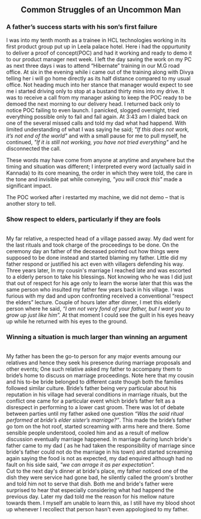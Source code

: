 <html>
<H2> <center>Common Struggles of an Uncommon Man </center></H2>
<body><p> <h3>A father’s success starts with his son’s first failure</h3>
  
I was into my tenth month as a trainee in HCL technologies working in its first product group put up in Leela palace hotel. Here i had the oppurtunity to deliver a proof of concept(POC) and had it working and ready to demo it to our product manager next week. I left the day saving the work on my PC as next three days i was to attend “Hibernate” training in our M.G road office. At six in the evening while i came out of the training along with Divya telling her i will go home directly as its half distance compared to my usual office. Not heading much into her stance that manager would expect to see me i started driving only to stop at a bustand thirty mins into my drive. It was to receive a call from my manager asking to keep the POC ready to be demoed the next morning to our delivery head. I returned back only to notice POC failing to even launch. I panicked, slogged overnight, tried everything possible only to fail and fail again. At 3:43 am I dialed back on one of the several missed calls and told my dad what had happend. With limited understanding of what I was saying he said; <i>"If this does not work, it’s not end of the world"</i> and with a small pause for me to pull myself, he continued, <i>"If it is still not working, you have not tried everything"</i> and he disconnected the call.<br>

These words may have come from anyone at anytime and anywhere but the timing and situation was different; I interpreted every word (actually said in Kannada) to its core meaning, the order in which they were told, the care in the tone and invisible pat while conveying, <i>"you will crack this"</i> made a significant impact.<br>

The POC worked after i restarted my machine, we did not demo – that is another story to tell.

 <h3>Show respect to elders, particularly if they are fools</h3>
 <br>
My far relative, a respected head of a village passed away. My dad went for the last rituals and took charge of the proceedings to be done. On the ceremony day an father of the deceased pointed out how things were supposed to be done instead and started blaming my father. Little did my father respond or justified his act even with villagers defending his way. 
Three years later, In my cousin's marriage I reached late and was escorted to a elderly person to take his blessings. Not knowing who he was I did just that out of respect for his age only to learn the worse later that this was the same person who insulted my father few years back in his village. I was furious with my dad and upon confronting received a conventional “respect the elders” lecture. Couple of hours later after dinner, I met this elderly person where he said, <i>“I am not very fond of your father, but I want you to grow up just like him”.</i> At that moment I could see the guilt in his eyes heavy up while he returned with his eyes to the ground. 

<h3>Winning a situation is much larger than winning an argument</h3>
<br>
My father has been the go-to person for any major events amoung our relatives and hence they seek his presence during marriage proposals and other events; One such relative asked my father to accompany them to bride’s home to discuss on marriage proceedings. Note here that my cousin and his to-be bride belonged to different caste though both the families followed similar culture. Bride’s father being very particular about his reputation in his village had several conditions in marriage rituals, but the conflict one came for a particular event which bride’s father felt as a disrespect in performing to a lower cast groom. There was lot of debate between parties until my father asked one question <i>“Was the said ritual performed at bride’s elder sister’s marriage?”</i>. This made the bride’s father go tom on the hot roof, started screaming with arms here and there. Some sensible people understood, cooled him and as a result of mellow discussion eventually marriage happened. In marriage during lunch bride's father came to my dad ( as he had taken the responsibility of marriage since bride's father could not do the marriage in his town) and started screaming again saying the food is not as expected, my dad enquired although had no fault on his side said, <i>"we can arrage it as per expectation".</i><br> 
Cut to the next day's dinner at bride's place, my father noticed one of the dish they were service had gone bad, he silently called the groom's brother and told him not to serve that dish. Both me and bride's father were surprised to hear that especially considering what had happend the previous day. Later my dad told me the reason for his mellow nature towards them. I myself am unable to learn this, as I still have my blood shoot up whenever I recollect that person hasn't even appologised to my father. 
</p> </body>
</html>
